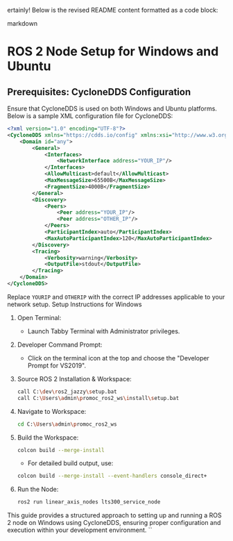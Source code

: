 ertainly! Below is the revised README content formatted as a code block:

markdown
# ROS 2 Node Setup for Windows and Ubuntu

## Prerequisites: CycloneDDS Configuration

Ensure that CycloneDDS is used on both Windows and Ubuntu platforms. Below is a sample XML configuration file for CycloneDDS:

```xml
<?xml version="1.0" encoding="UTF-8"?>
<CycloneDDS xmlns="https://cdds.io/config" xmlns:xsi="http://www.w3.org/2001/XMLSchema-instance" xsi:schemaLocation="https://cdds.io/config https://raw.githubusercontent.com/eclipse-cyclonedds/cyclonedds/master/etc/cyclonedds.xsd">
    <Domain id="any">
        <General>
            <Interfaces>
                <NetworkInterface address="YOUR_IP"/>
            </Interfaces>
            <AllowMulticast>default</AllowMulticast>
            <MaxMessageSize>65500B</MaxMessageSize>
            <FragmentSize>4000B</FragmentSize>
        </General>
        <Discovery>
            <Peers>
                <Peer address="YOUR_IP"/>
                <Peer address="OTHER_IP"/>
            </Peers>
            <ParticipantIndex>auto</ParticipantIndex>
            <MaxAutoParticipantIndex>120</MaxAutoParticipantIndex>
        </Discovery>
        <Tracing>
            <Verbosity>warning</Verbosity>
            <OutputFile>stdout</OutputFile>
        </Tracing>
    </Domain>
</CycloneDDS>
```

Replace `YOURIP` and `OTHERIP` with the correct IP addresses applicable to your network setup.
Setup Instructions for Windows

1. Open Terminal:
   - Launch Tabby Terminal with Administrator privileges.

2. Developer Command Prompt:
   - Click on the terminal icon at the top and choose the "Developer Prompt for VS2019".

3. Source ROS 2 Installation & Workspace:
   ```bash
   call C:\dev\ros2_jazzy\setup.bat
   call C:\Users\admin\promoc_ros2_ws\install\setup.bat
   ```

4. Navigate to Workspace:
   ```bash
   cd C:\Users\admin\promoc_ros2_ws
   ```

5. Build the Workspace:
   ```bash
   colcon build --merge-install
   ```
   - For detailed build output, use:
   ```bash
   colcon build --merge-install --event-handlers console_direct+
   ```

6. Run the Node:
   ```bash
   ros2 run linear_axis_nodes lts300_service_node
   ```

This guide provides a structured approach to setting up and running a ROS 2 node on Windows using CycloneDDS, ensuring proper configuration and execution within your development environment.
``
